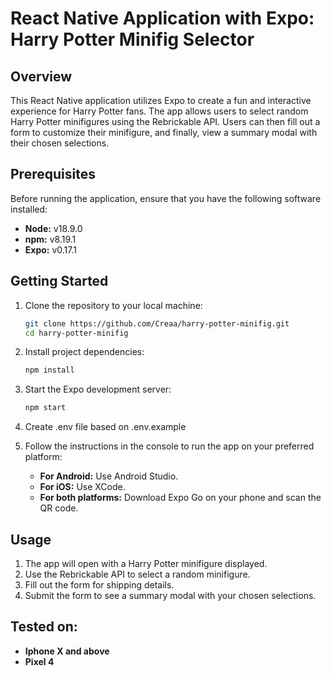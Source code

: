 # React Native Application with Expo: Harry Potter Minifig Selector

## Overview

This React Native application utilizes Expo to create a fun and interactive experience for Harry Potter fans. The app allows users to select random Harry Potter minifigures using the Rebrickable API. Users can then fill out a form to customize their minifigure, and finally, view a summary modal with their chosen selections.

## Prerequisites

Before running the application, ensure that you have the following software installed:

- **Node:** v18.9.0
- **npm:** v8.19.1
- **Expo:** v0.17.1

## Getting Started

1. Clone the repository to your local machine:

    ```bash
    git clone https://github.com/Creaa/harry-potter-minifig.git
    cd harry-potter-minifig
    ```

2. Install project dependencies:

    ```bash
    npm install
    ```

3. Start the Expo development server:

    ```bash
    npm start
    ```
   
4. Create .env file based on .env.example


5. Follow the instructions in the console to run the app on your preferred platform:

    - **For Android:** Use Android Studio.
    - **For iOS:** Use XCode.
    - **For both platforms:** Download Expo Go on your phone and scan the QR code.

## Usage

1. The app will open with a Harry Potter minifigure displayed.
2. Use the Rebrickable API to select a random minifigure.
3. Fill out the form for shipping details.
4. Submit the form to see a summary modal with your chosen selections.

## Tested on:

- **Iphone X and above**
- **Pixel 4**
